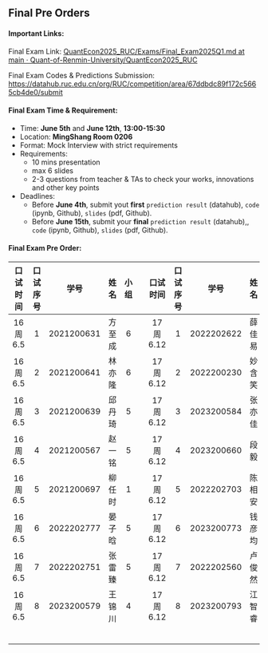 ## **Final Pre Orders**

#### Important Links:

Final Exam Link: [QuantEcon2025_RUC/Exams/Final_Exam2025Q1.md at main · Quant-of-Renmin-University/QuantEcon2025_RUC](https://github.com/Quant-of-Renmin-University/QuantEcon2025_RUC/blob/main/Exams/Final_Exam2025Q1.md)

Final Exam Codes & Predictions Submission: https://datahub.ruc.edu.cn/org/RUC/competition/area/67ddbdc89f172c5665cb4de0/submit



#### Final Exam Time & Requirement:

- Time: **June 5th** and **June 12th**, **13:00-15:30**
- Location: **MingShang Room 0206**
- Format: Mock Interview with strict requirements
- Requirements:
  - 10 mins presentation
  - max 6 slides
  - 2-3 questions from teacher & TAs to check your works, innovations and other key points
- Deadlines:
  - Before **June 4th**, submit yout **first** `prediction result` (datahub), `code` (ipynb, Github), `slides` (pdf, Github).
  - Before **June 15th**, submit your **final** `prediction result` (datahub),, `code` (ipynb, Github), `slides` (pdf, Github).




#### Final Exam Pre Order:

| 口试时间 | 口试序号 |    学号    |   姓名   | 小组 |      | 口试时间 | 口试序号 |    学号    |  姓名  | 小组 |
| :------: | :------: | :--------: | :------: | :--: | :--: | :------: | :------: | :--------: | :----: | :--: |
| 16周6.5  |    1     | 2021200631 |  方至成  |  6   |      | 17周6.12 |    1     | 2022202622 | 薛佳易 |  3   |
| 16周6.5 |    2     | 2021200641 |  林亦隆  |  6   |      | 17周6.12 |    2     | 2022200230 | 妙含笑 |  3   |
| 16周6.5  |    3     | 2021200639 |  邱丹琦  |  5   |      | 17周6.12 |    3     | 2023200584 | 张亦佳 |  2   |
| 16周6.5  |    4     | 2021200567 |  赵一铭  |  5   |      | 17周6.12 |    4     | 2023200660 | 段毅 |  2   |
| 16周6.5  |    5     | 2021200697	 |  柳任时  |  1   |      | 17周6.12 |    5     | 2022202703 | 陈相安 |  2   |
| 16周6.5  |    6     | 2022202777 |  晏子晗  |  5   |      | 17周6.12 |    6     | 2023200773 | 钱彦均 |  2   |
| 16周6.5  |    7     | 2022202751 |  张雷臻	  |  5   |      | 17周6.12 |    7     | 2022202560 | 卢俊然 |  1   |
| 16周6.5  |    8     | 2023200579 |  王锦川  |  4   |      | 17周6.12 |    8     | 2023200793 | 江智睿 |  1   |
|  |         |  |    |    |      |  |         |  |  |    |
|   |        |  |    |     |      |  |        |  |  |     |
|   |        |  |    |     |      |          |          |            |        |      |
|   |        |  |    |     |      |          |          |            |        |      |
|   |        |  |    |     |      |          |          |            |        |      |
|   |        |  |  |     |      |          |          |            |        |      |
